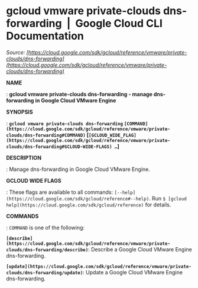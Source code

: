 # gcloud vmware private-clouds dns-forwarding  |  Google Cloud CLI Documentation

*Source: [https://cloud.google.com/sdk/gcloud/reference/vmware/private-clouds/dns-forwarding](https://cloud.google.com/sdk/gcloud/reference/vmware/private-clouds/dns-forwarding)*

**NAME**

: **gcloud vmware private-clouds dns-forwarding - manage dns-forwarding in Google Cloud VMware Engine**

**SYNOPSIS**

: **`gcloud vmware private-clouds dns-forwarding` `[COMMAND](https://cloud.google.com/sdk/gcloud/reference/vmware/private-clouds/dns-forwarding#COMMAND)` [`[GCLOUD_WIDE_FLAG](https://cloud.google.com/sdk/gcloud/reference/vmware/private-clouds/dns-forwarding#GCLOUD-WIDE-FLAGS) …`]**

**DESCRIPTION**

: Manage dns-forwarding in Google Cloud VMware Engine.

**GCLOUD WIDE FLAGS**

: These flags are available to all commands: `[--help](https://cloud.google.com/sdk/gcloud/reference#--help)`.
Run `$ [gcloud help](https://cloud.google.com/sdk/gcloud/reference)` for details.

**COMMANDS**

: ``COMMAND`` is one of the following:

**`[describe](https://cloud.google.com/sdk/gcloud/reference/vmware/private-clouds/dns-forwarding/describe)`**:
Describe a Google Cloud VMware Engine dns-forwarding.

**`[update](https://cloud.google.com/sdk/gcloud/reference/vmware/private-clouds/dns-forwarding/update)`**:
Update a Google Cloud VMware Engine dns-forwarding.